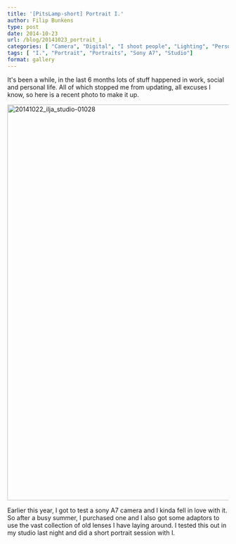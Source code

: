 ```yaml
---
title: '[PitsLamp-short] Portrait I.'
author: Filip Bunkens
type: post
date: 2014-10-23
url: /blog/20141023_portrait_i
categories: [ "Camera", "Digital", "I shoot people", "Lighting", "Personal", "Portrait", "Studio"]
tags: [ "I.", "Portrait", "Portraits", "Sony A7", "Studio"]
format: gallery
---
```

It's been a while, in the last 6 months lots of stuff happened in work, social and personal life. All of which stopped me from updating, all excuses I know, so here is a recent photo to make it up.

[<img src="/wp-content/uploads/2014/10/20141022_ilja_studio-01028-600x900.jpg" alt="20141022_ilja_studio-01028" width="600" height="900" class="alignnone size-large wp-image-1154" />][1]

Earlier this year, I got to test a sony A7 camera and I kinda fell in love with it. So after a busy summer, I purchased one and I also got some adaptors to use the vast collection of old lenses I have laying around. I tested this out in my studio last night and did a short portrait session with I.

 [1]: /wp-content/uploads/2014/10/20141022_ilja_studio-01028.jpg
